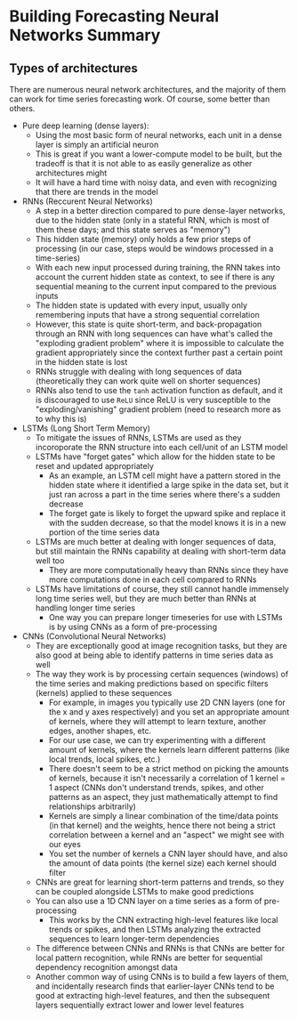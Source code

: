 Building Forecasting Neural Networks Summary
============================================

Types of architectures
----------------------

There are numerous neural network architectures, and the majority of them can work for time series forecasting work. Of course, some better than others.  

* Pure deep learning (dense layers): 
    - Using the most basic form of neural networks, each unit in a dense layer is simply an artificial neuron
    - This is great if you want a lower-compute model to be built, but the tradeoff is that it is not able to as easily generalize as other architectures might
    - It will have a hard time with noisy data, and even with recognizing that there are trends in the model
* RNNs (Reccurent Neural Networks)
    - A step in a better direction compared to pure dense-layer networks, due to the hidden state (only in a stateful RNN, which is most of them these days; and this state serves as "memory")
    - This hidden state (memory) only holds a few prior steps of processing (in our case, steps would be windows processed in a time-series)
    - With each new input processed during training, the RNN takes into account the current hidden state as context, to see if there is any sequential meaning to the current input compared to the previous inputs
    - The hidden state is updated with every input, usually only remembering inputs that have a strong sequential correlation
    - However, this state is quite short-term, and back-propagation through an RNN with long sequences can have what's called the "exploding gradient problem" where it is impossible to calculate the gradient appropriately since the context further past a certain point in the hidden state is lost
    - RNNs struggle with dealing with long sequences of data (theoretically they can work quite well on shorter sequences)
    - RNNs also tend to use the `tanh` activation function as default, and it is discouraged to use `ReLU` since ReLU is very susceptible to the "exploding/vanishing" gradient problem (need to research more as to why this is)
* LSTMs (Long Short Term Memory) 
    - To mitigate the issues of RNNs, LSTMs are used as they incoroporate the RNN structure into each cell/unit of an LSTM model
    - LSTMs have "forget gates" which allow for the hidden state to be reset and updated appropriately
        - As an example, an LSTM cell might have a pattern stored in the hidden state where it identified a large spike in the data set, but it just ran across a part in the time series where there's a sudden decrease
        - The forget gate is likely to forget the upward spike and replace it with the sudden decrease, so that the model knows it is in a new portion of the time series data
    - LSTMs are much better at dealing with longer sequences of data, but still maintain the RNNs capability at dealing with short-term data well too
        - They are more computationally heavy than RNNs since they have more computations done in each cell compared to RNNs
    - LSTMs have limitations of course, they still cannot handle immensely long time series well, but they are much better than RNNs at handling longer time series
        - One way you can prepare longer timeseries for use with LSTMs is by using CNNs as a form of pre-processing
* CNNs (Convolutional Neural Networks)
    - They are exceptionally good at image recognition tasks, but they are also good at being able to identify patterns in time series data as well
    - The way they work is by processing certain sequences (windows) of the time series and making predictions based on specific filters (kernels) applied to these sequences
        - For example, in images you typically use 2D CNN layers (one for the x and y axes respectively) and you set an appropriate amount of kernels, where they will attempt to learn texture, another edges, another shapes, etc.
        - For our use case, we can try experimenting with a different amount of kernels, where the kernels learn different patterns (like local trends, local spikes, etc.)
        - There doesn't seem to be a strict method on picking the amounts of kernels, because it isn't necessarily a correlation of 1 kernel = 1 aspect (CNNs don't understand trends, spikes, and other patterns as an aspect, they just mathematically attempt to find relationships arbitrarily)
        - Kernels are simply a linear combination of the time/data points (in that kernel) and the weights, hence there not being a strict correlation between a kernel and an "aspect" we might see with our eyes
        - You set the number of kernels a CNN layer should have, and also the amount of data points (the kernel size) each kernel should filter
    - CNNs are great for learning short-term patterns and trends, so they can be coupled alongside LSTMs to make good predictions
    - You can also use a 1D CNN layer on a time series as a form of pre-processing  
        - This works by the CNN extracting high-level features like local trends or spikes, and then LSTMs analyzing the extracted sequences to learn longer-term dependencies
    - The difference between CNNs and RNNs is that CNNs are better for local pattern recognition, while RNNs are better for sequential dependency recognition amongst data
    - Another common way of using CNNs is to build a few layers of them, and incidentally research finds that earlier-layer CNNs tend to be good at extracting high-level features, and then the subsequent layers sequentially extract lower and lower level features